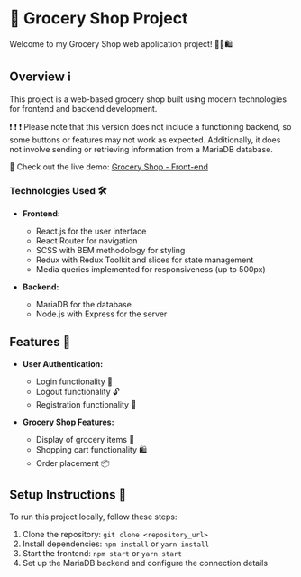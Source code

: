 # 🛒 Grocery Shop Project

Welcome to my Grocery Shop web application project! 🍎🥦🛍️



## Overview ℹ️

This project is a web-based grocery shop built using modern technologies for frontend and backend development.

❗️ ❗️ ❗️ Please note that this version does not include a functioning backend, so some buttons or features may not work as expected. Additionally, it does not involve sending or retrieving information from a MariaDB database.

🔗 Check out the live demo: [Grocery Shop - Front-end](https://sigitazaromskiene.github.io/Grocery-Shop/)

### Technologies Used 🛠️

- **Frontend:**
  - React.js for the user interface
  - React Router for navigation
  - SCSS with BEM methodology for styling
  - Redux with Redux Toolkit and slices for state management
  - Media queries implemented for responsiveness (up to 500px)

- **Backend:**
  - MariaDB for the database
  - Node.js with Express for the server
 

## Features 🌟

- **User Authentication:**
  - Login functionality 🔐
  - Logout functionality 🔓
  - Registration functionality 📝

- **Grocery Shop Features:**
  - Display of grocery items 🛒
  - Shopping cart functionality 🛍️
  - Order placement 📦

## Setup Instructions 🚀

To run this project locally, follow these steps:

1. Clone the repository: `git clone <repository_url>`
2. Install dependencies: `npm install` or `yarn install`
3. Start the frontend: `npm start` or `yarn start`
4. Set up the MariaDB backend and configure the connection details
